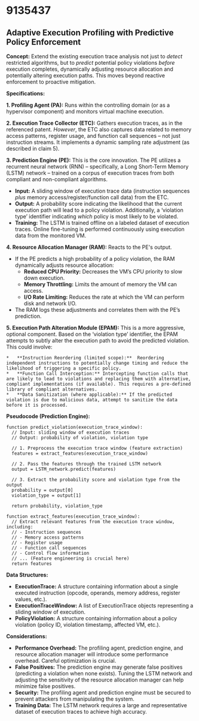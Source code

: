 # 9135437

## Adaptive Execution Profiling with Predictive Policy Enforcement

**Concept:** Extend the existing execution trace analysis not just to *detect* restricted algorithms, but to *predict* potential policy violations *before* execution completes, dynamically adjusting resource allocation and potentially altering execution paths. This moves beyond reactive enforcement to proactive mitigation.

**Specifications:**

**1. Profiling Agent (PA):** Runs within the controlling domain (or as a hypervisor component) and monitors virtual machine execution.

**2. Execution Trace Collector (ETC):**  Gathers execution traces, as in the referenced patent. *However*, the ETC also captures data related to memory access patterns, register usage, and function call sequences – not just instruction streams. It implements a dynamic sampling rate adjustment (as described in claim 5).

**3. Prediction Engine (PE):** This is the core innovation. The PE utilizes a recurrent neural network (RNN) – specifically, a Long Short-Term Memory (LSTM) network – trained on a corpus of execution traces from both compliant and non-compliant algorithms.

   *   **Input:**  A sliding window of execution trace data (instruction sequences *plus* memory access/register/function call data) from the ETC.
   *   **Output:**  A probability score indicating the likelihood that the current execution path will lead to a policy violation.  Additionally, a ‘violation type’ identifier indicating *which* policy is most likely to be violated.
   *   **Training:**  The LSTM is trained offline on a labeled dataset of execution traces.  Online fine-tuning is performed continuously using execution data from the monitored VM.

**4. Resource Allocation Manager (RAM):**  Reacts to the PE's output.  

   *   If the PE predicts a high probability of a policy violation, the RAM dynamically adjusts resource allocation:
        *   **Reduced CPU Priority:** Decreases the VM’s CPU priority to slow down execution.
        *   **Memory Throttling:** Limits the amount of memory the VM can access.
        *   **I/O Rate Limiting:** Reduces the rate at which the VM can perform disk and network I/O.
   *   The RAM logs these adjustments and correlates them with the PE’s prediction.

**5. Execution Path Alteration Module (EPAM):**  This is a more aggressive, optional component.  Based on the ‘violation type’ identifier, the EPAM attempts to subtly alter the execution path to avoid the predicted violation. This could involve:

    *   **Instruction Reordering (limited scope):**  Reordering independent instructions to potentially change timing and reduce the likelihood of triggering a specific policy.
    *   **Function Call Interception:** Intercepting function calls that are likely to lead to violations and replacing them with alternative, compliant implementations (if available). This requires a pre-defined library of compliant alternatives.
    *   **Data Sanitization (where applicable):** If the predicted violation is due to malicious data, attempt to sanitize the data before it is processed.

**Pseudocode (Prediction Engine):**

```
function predict_violation(execution_trace_window):
  // Input: sliding window of execution traces
  // Output: probability of violation, violation type

  // 1. Preprocess the execution trace window (feature extraction)
  features = extract_features(execution_trace_window)

  // 2. Pass the features through the trained LSTM network
  output = LSTM_network.predict(features)

  // 3. Extract the probability score and violation type from the output
  probability = output[0]
  violation_type = output[1]

  return probability, violation_type

function extract_features(execution_trace_window):
  // Extract relevant features from the execution trace window, including:
  // - Instruction sequences
  // - Memory access patterns
  // - Register usage
  // - Function call sequences
  // - Control flow information
  // ... (Feature engineering is crucial here)
  return features
```

**Data Structures:**

*   **ExecutionTrace:**  A structure containing information about a single executed instruction (opcode, operands, memory address, register values, etc.).
*   **ExecutionTraceWindow:** A list of ExecutionTrace objects representing a sliding window of execution.
*   **PolicyViolation:**  A structure containing information about a policy violation (policy ID, violation timestamp, affected VM, etc.).

**Considerations:**

*   **Performance Overhead:**  The profiling agent, prediction engine, and resource allocation manager will introduce some performance overhead. Careful optimization is crucial.
*   **False Positives:**  The prediction engine may generate false positives (predicting a violation when none exists).  Tuning the LSTM network and adjusting the sensitivity of the resource allocation manager can help minimize false positives.
*   **Security:**  The profiling agent and prediction engine must be secured to prevent attackers from manipulating the system.
*   **Training Data:**  The LSTM network requires a large and representative dataset of execution traces to achieve high accuracy.